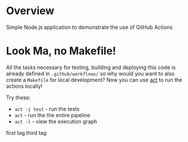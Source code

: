 # Overview
Simple Node.js application to demonstrate the use of GitHub Actions

# Look Ma, no Makefile!
All the tasks necessary for testing, building and deploying this code is already defined in `.github/workflows/` so why would you want to also create a `Makefile` for local development?  Now you can use [act](https://github.com/nektos/act) to run the actions locally!

Try these:

* `act -j test` - run the tests
* `act` - run the the entire pipeline
* `act -l` - view the execution graph

first tag
third tag
